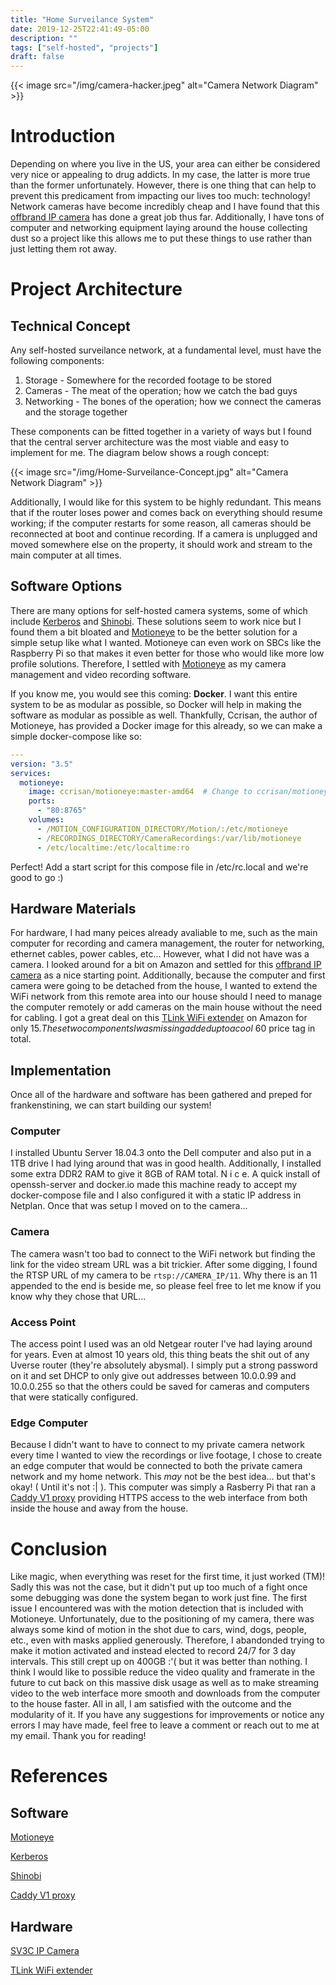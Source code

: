 ```yaml
---
title: "Home Surveilance System"
date: 2019-12-25T22:41:49-05:00
description: ""
tags: ["self-hosted", "projects"]
draft: false
---
```


{{< image src="/img/camera-hacker.jpeg" alt="Camera Network Diagram" >}}

# Introduction

Depending on where you live in the US, your area can either be considered very nice or appealing to drug addicts. In my case, the latter is more true than the former unfortunately. However, there is one thing that can help to prevent this predicament from impacting our lives too much: technology! Network cameras have become incredibly cheap and I have found that this [offbrand IP camera](https://www.amazon.com/gp/product/B073GSSGWB/) has done a great job thus far. Additionally, I have tons of computer and networking equipment laying around the house collecting dust so a project like this allows me to put these things to use rather than just letting them rot away.

# Project Architecture

## Technical Concept

Any self-hosted surveilance network, at a fundamental level, must have the following components:

1. Storage - Somewhere for the recorded footage to be stored
2. Cameras - The meat of the operation; how we catch the bad guys
3. Networking - The bones of the operation; how we connect the cameras and the storage together

These components can be fitted together in a variety of ways but I found that the central server architecture was the most viable and easy to implement for me. The diagram below shows a rough concept:

{{< image src="/img/Home-Surveilance-Concept.jpg" alt="Camera Network Diagram" >}}

Additionally, I would like for this system to be highly redundant. This means that if the router loses power and comes back on everything should resume working; if the computer restarts for some reason, all cameras should be reconnected at boot and continue recording. If a camera is unplugged and moved somewhere else on the property, it should work and stream to the main computer at all times.

## Software Options

There are many options for self-hosted camera systems, some of which include [Kerberos](https://kerberos.io/) and [Shinobi](https://moeiscool.github.io/Shinobi/). These solutions seem to work nice but I found them a bit bloated and [Motioneye](https://github.com/ccrisan/motioneye/wiki) to be the better solution for a simple setup like what I wanted. Motioneye can even work on SBCs like the Raspberry Pi so that makes it even better for those who would like more low profile solutions. Therefore, I settled with [Motioneye](https://github.com/ccrisan/motioneye/wiki) as my camera management and video recording software.

If you know me, you would see this coming: **Docker**. I want this entire system to be as modular as possible, so Docker will help in making the software as modular as possible as well. Thankfully, Ccrisan, the author of Motioneye, has provided a Docker image for this already, so we can make a simple docker-compose like so:

```yaml
---
version: "3.5"
services:
  motioneye:
    image: ccrisan/motioneye:master-amd64  # Change to ccrisan/motioneye:master-armhf for ARM chips ($
    ports:
      - "80:8765"
    volumes:
      - /MOTION_CONFIGURATION_DIRECTORY/Motion/:/etc/motioneye
      - /RECORDINGS_DIRECTORY/CameraRecordings:/var/lib/motioneye
      - /etc/localtime:/etc/localtime:ro
```

Perfect! Add a start script for this compose file in /etc/rc.local and we're good to go :)

## Hardware Materials

For hardware, I had many peices already avaliable to me, such as the main computer for recording and camera management, the router for networking, ethernet cables, power cables, etc... However, what I did not have was a camera. I looked around for a bit on Amazon and settled for this [offbrand IP camera](https://www.amazon.com/gp/product/B073GSSGWB/) as a nice starting point. Additionally, because the computer and first camera were going to be detached from the house, I wanted to extend the WiFi network from this remote area into our house should I need to manage the computer remotely or add cameras on the main house without the need for cabling. I got a great deal on this [TLink WiFi extender](https://www.amazon.com/gp/product/B0195Y0A42/) on Amazon for only $15. These two components I was missing added up to a cool ~$60 price tag in total.

## Implementation

Once all of the hardware and software has been gathered and preped for frankenstining, we can start building our system!

### Computer 

I installed Ubuntu Server 18.04.3 onto the Dell computer and also put in a 1TB drive I had lying around that was in good health. Additionally, I installed some extra DDR2 RAM to give it 8GB of RAM total. N i c e. A quick install of openssh-server and docker.io made this machine ready to accept my docker-compose file and I also configured it with a static IP address in Netplan. Once that was setup I moved on to the camera...

### Camera

The camera wasn't too bad to connect to the WiFi network but finding the link for the video stream URL was a bit trickier. After some digging, I found the RTSP URL of my camera to be `rtsp://CAMERA_IP/11`. Why there is an 11 appended to the end is beside me, so please feel free to let me know if you know why they chose that URL...

### Access Point

The access point I used was an old Netgear router I've had laying around for years. Even at almost 10 years old, this thing beats the shit out of any Uverse router (they're absolutely abysmal). I simply put a strong password on it and set DHCP to only give out addresses between 10.0.0.99 and 10.0.0.255 so that the others could be saved for cameras and computers that were statically configured.

### Edge Computer

Because I didn't want to have to connect to my private camera network every time I wanted to view the recordings or live footage, I chose to create an edge computer that would be connected to both the private camera network and my home network. This *may* not be the best idea... but that's okay! ( Until it's not :| ). This computer was simply a Rasberry Pi that ran a [Caddy V1 proxy](https://caddyserver.com/) providing HTTPS access to the web interface from both inside the house and away from the house.

# Conclusion

Like magic, when everything was reset for the first time, it just worked (TM)! Sadly this was not the case, but it didn't put up too much of a fight once some debugging was done the system began to work just fine. The first issue I encountered was with the motion detection that is included with Motioneye. Unfortunately, due to the positioning of my camera, there was always some kind of motion in the shot due to cars, wind, dogs, people, etc., even with masks applied generously. Therefore, I abandonded trying to make it motion activated and instead elected to record 24/7 for 3 day intervals. This still crept up on 400GB :'( but it was better than nothing. I think I would like to possible reduce the video quality and framerate in the future to cut back on this massive disk usage as well as to make streaming video to the web interface more smooth and downloads from the computer to the house faster. All in all, I am satisfied with the outcome and the modularity of it. If you have any suggestions for improvements or notice any errors I may have made, feel free to leave a comment or reach out to me at my email. Thank you for reading!

# References

## Software

[Motioneye](https://github.com/ccrisan/motioneye/wiki)

[Kerberos](https://kerberos.io/)

[Shinobi](https://moeiscool.github.io/Shinobi/)

[Caddy V1 proxy](https://caddyserver.com/)

## Hardware

[SV3C IP Camera](https://www.amazon.com/gp/product/B073GSSGWB/)

[TLink WiFi extender](https://www.amazon.com/gp/product/B0195Y0A42/)
